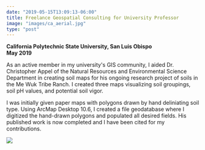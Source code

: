 ```yaml
---
date: "2019-05-15T13:09:13-06:00"
title: Freelance Geospatial Consulting for University Professor
image: "images/ca_aerial.jpg"
type: "post"
---
```

**California Polytechnic State University, San Luis Obispo**  
**May 2019**

As an active member in my university's GIS community, I aided Dr. Christopher Appel of the Natural Resources and Environmental Science Department in creating soil maps for his ongoing research project of soils in the Me Wuk Tribe Ranch. I created three maps visualizing soil groupings, soil pH values, and potential soil vigor.

I was initially given paper maps with polygons drawn by hand deliniating soil type. Using ArcMap Desktop 10.6, I created a file geodatabase where I digitized the hand-drawn polygons and populated all desired fields. His published work is now completed and I have been cited for my contributions.

![](/images/PotentialSoilVigor.png)